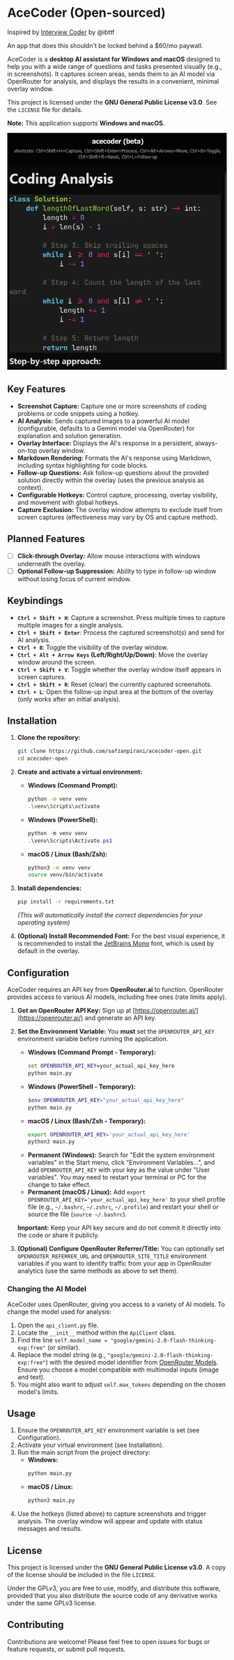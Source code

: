 # AceCoder (Open-sourced)

Inspired by [Interview Coder](https://github.com/ibttf/interview-coder) by @ibttf

An app that does this shouldn't be locked behind a $60/mo paywall.

AceCoder is a **desktop AI assistant for Windows and macOS** designed to help you with a wide range of questions and tasks presented visually (e.g., in screenshots). It captures screen areas, sends them to an AI model via OpenRouter for analysis, and displays the results in a convenient, minimal overlay window.

This project is licensed under the **GNU General Public License v3.0**. See the `LICENSE` file for details.

**Note:** This application supports **Windows and macOS**.

<p align="center">
  <img src="preview.webp" alt="AceCoder Preview" width="600">
</p>

## Key Features

*   **Screenshot Capture:** Capture one or more screenshots of coding problems or code snippets using a hotkey.
*   **AI Analysis:** Sends captured images to a powerful AI model (configurable, defaults to a Gemini model via OpenRouter) for explanation and solution generation.
*   **Overlay Interface:** Displays the AI's response in a persistent, always-on-top overlay window.
*   **Markdown Rendering:** Formats the AI's response using Markdown, including syntax highlighting for code blocks.
*   **Follow-up Questions:** Ask follow-up questions about the provided solution directly within the overlay (uses the previous analysis as context).
*   **Configurable Hotkeys:** Control capture, processing, overlay visibility, and movement with global hotkeys.
*   **Capture Exclusion:** The overlay window attempts to exclude itself from screen captures (effectiveness may vary by OS and capture method).

## Planned Features

- [ ] **Click-through Overlay:** Allow mouse interactions with windows underneath the overlay.
- [ ] **Optional Follow-up Suppression:** Ability to type in follow-up window without losing focus of current window.

## Keybindings

*   **`Ctrl + Shift + H`**: Capture a screenshot. Press multiple times to capture multiple images for a single analysis.
*   **`Ctrl + Shift + Enter`**: Process the captured screenshot(s) and send for AI analysis.
*   **`Ctrl + B`**: Toggle the visibility of the overlay window.
*   **`Ctrl + Alt + Arrow Keys` (Left/Right/Up/Down)**: Move the overlay window around the screen.
*   **`Ctrl + Shift + V`**: Toggle whether the overlay window itself appears in screen captures. 
*   **`Ctrl + Shift + R`**: Reset (clear) the currently captured screenshots.
*   **`Ctrl + L`**: Open the follow-up input area at the bottom of the overlay (only works after an initial analysis).

## Installation

1.  **Clone the repository:**
    ```bash
    git clone https://github.com/safzanpirani/acecoder-open.git
    cd acecoder-open
    ```

2.  **Create and activate a virtual environment:**
    *   **Windows (Command Prompt):**
        ```bash
        python -m venv venv
        .\venv\Scripts\activate
        ```
    *   **Windows (PowerShell):**
        ```powershell
        python -m venv venv
        .\venv\Scripts\Activate.ps1
        ```
    *   **macOS / Linux (Bash/Zsh):**
        ```bash
        python3 -m venv venv
        source venv/bin/activate
        ```

3.  **Install dependencies:**
    ```bash
    pip install -r requirements.txt
    ```
    *(This will automatically install the correct dependencies for your operating system)*

4.  **(Optional) Install Recommended Font:** For the best visual experience, it is recommended to install the [JetBrains Mono](https://www.jetbrains.com/lp/mono/) font, which is used by default in the overlay.

## Configuration

AceCoder requires an API key from **OpenRouter.ai** to function. OpenRouter provides access to various AI models, including free ones (rate limits apply).

1.  **Get an OpenRouter API Key:** Sign up at [https://openrouter.ai/](https://openrouter.ai/) and generate an API key.
2.  **Set the Environment Variable:** You **must** set the `OPENROUTER_API_KEY` environment variable before running the application.

    *   **Windows (Command Prompt - Temporary):**
        ```cmd
        set OPENROUTER_API_KEY=your_actual_api_key_here
        python main.py
        ```
    *   **Windows (PowerShell - Temporary):**
        ```powershell
        $env:OPENROUTER_API_KEY="your_actual_api_key_here"
        python main.py
        ```
    *   **macOS / Linux (Bash/Zsh - Temporary):**
        ```bash
        export OPENROUTER_API_KEY='your_actual_api_key_here'
        python3 main.py 
        ```
    *   **Permanent (Windows):** Search for "Edit the system environment variables" in the Start menu, click "Environment Variables...", and add `OPENROUTER_API_KEY` with your key as the value under "User variables". You may need to restart your terminal or PC for the change to take effect.
    *   **Permanent (macOS / Linux):** Add `export OPENROUTER_API_KEY='your_actual_api_key_here'` to your shell profile file (e.g., `~/.bashrc`, `~/.zshrc`, `~/.profile`) and restart your shell or source the file (`source ~/.bashrc`).

    **Important:** Keep your API key secure and do not commit it directly into the code or share it publicly.

3.  **(Optional) Configure OpenRouter Referrer/Title:** You can optionally set `OPENROUTER_REFERRER_URL` and `OPENROUTER_SITE_TITLE` environment variables if you want to identify traffic from your app in OpenRouter analytics (use the same methods as above to set them).

### Changing the AI Model

AceCoder uses OpenRouter, giving you access to a variety of AI models. To change the model used for analysis:

1.  Open the `api_client.py` file.
2.  Locate the `__init__` method within the `ApiClient` class.
3.  Find the line `self.model_name = "google/gemini-2.0-flash-thinking-exp:free"` (or similar).
4.  Replace the model string (e.g., `"google/gemini-2.0-flash-thinking-exp:free"`) with the desired model identifier from [OpenRouter Models](https://openrouter.ai/models). Ensure you choose a model compatible with multimodal inputs (image and text).
5.  You might also want to adjust `self.max_tokens` depending on the chosen model's limits.

## Usage

1.  Ensure the `OPENROUTER_API_KEY` environment variable is set (see Configuration).
2.  Activate your virtual environment (see Installation).
3.  Run the main script from the project directory:
    *   **Windows:**
        ```bash
        python main.py
        ```
    *   **macOS / Linux:**
        ```bash
        python3 main.py
        ```
4.  Use the hotkeys (listed above) to capture screenshots and trigger analysis. The overlay window will appear and update with status messages and results.

## License

This project is licensed under the **GNU General Public License v3.0**. A copy of the license should be included in the file `LICENSE`.

Under the GPLv3, you are free to use, modify, and distribute this software, provided that you also distribute the source code of any derivative works under the same GPLv3 license.

## Contributing

Contributions are welcome! Please feel free to open issues for bugs or feature requests, or submit pull requests.